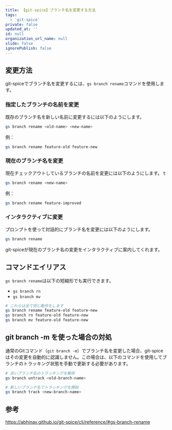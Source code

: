 ```yaml
---
title: 【git-spice】ブランチ名を変更する方法
tags:
  - 'git-spice'
private: false
updated_at: ''
id: null
organization_url_name: null
slide: false
ignorePublish: false
---
```

## 変更方法

git-spiceでブランチ名を変更するには、`gs branch rename`コマンドを使用します。

### 指定したブランチの名前を変更

既存のブランチ名を新しい名前に変更するには以下のようにします。

```bash
gs branch rename <old-name> <new-name>
```

例：
```bash
gs branch rename feature-old feature-new
```

### 現在のブランチ名を変更

現在チェックアウトしているブランチの名前を変更には以下のようにします。ｔ

```bash
gs branch rename <new-name>
```

例：
```bash
gs branch rename feature-improved
```

### インタラクティブに変更

プロンプトを使って対話的にブランチ名を変更には以下のようにします。

```bash
gs branch rename
```

git-spiceが現在のブランチ名の変更をインタラクティブに案内してくれます。

## コマンドエイリアス

`gs branch rename`は以下の短縮形でも実行できます。

- `gs branch rn`
- `gs branch mv`

```bash
# これらは全て同じ動作をします
gs branch rename feature-old feature-new
gs branch rn feature-old feature-new
gs branch mv feature-old feature-new
```

## git branch -m を使った場合の対処

通常のGitコマンド（`git branch -m`）でブランチ名を変更した場合、git-spiceはその変更を自動的に認識しません。この場合は、以下のコマンドを使用してブランチのトラッキング状態を手動で更新する必要があります。

```bash
# 古いブランチ名のトラッキングを解除
gs branch untrack <old-branch-name>

# 新しいブランチ名でトラッキングを開始
gs branch track <new-branch-name>
```

## 参考

https://abhinav.github.io/git-spice/cli/reference/#gs-branch-rename
